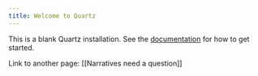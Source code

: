 ```yaml
---
title: Welcome to Quartz
---
```


This is a blank Quartz installation.
See the [documentation](https://quartz.jzhao.xyz) for how to get started.

Link to another page: [[Narratives need a question]]